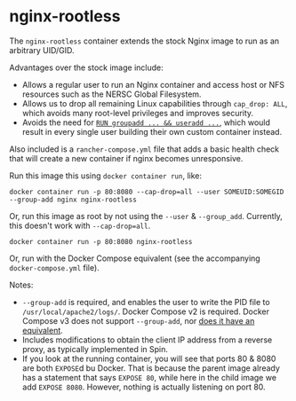 # nginx-rootless 
The `nginx-rootless` container extends the stock Nginx image to run as
an arbitrary UID/GID.

Advantages over the stock image include:
  * Allows a regular user to run an Nginx container and access host or NFS
    resources such as the NERSC Global Filesystem.
  * Allows us to drop all remaining Linux capabilities through `cap_drop: ALL`,
    which avoids many root-level privileges and improves security. 
  * Avoids the need for [`RUN groupadd ... && useradd ...`][1], which would
    result in every single user building their own custom container instead.

Also included is a `rancher-compose.yml` file that adds a basic health check that
will create a new container if nginx becomes unresponsive.

Run this image this using `docker container run`, like:

    docker container run -p 80:8080 --cap-drop=all --user SOMEUID:SOMEGID --group-add nginx nginx-rootless

Or, run this image as root by not using the `--user` & `--group_add`. Currently, this doesn't work with `--cap-drop=all`.

    docker container run -p 80:8080 nginx-rootless

Or, run with the Docker Compose equivalent (see the accompanying `docker-compose.yml` file).

Notes:
* `--group-add` is required, and enables the user to write the PID
  file to `/usr/local/apache2/logs/`. Docker Compose v2 is required.  Docker
  Compose v3 does not support `--group-add`, nor [does it have an
  equivalent][2]. 
* Includes modifications to obtain the client IP address from a reverse
  proxy, as typically implemented in Spin.
* If you look at the running container, you will see that ports 80 &
  8080 are both `EXPOSE`d bu Docker. That is because the parent image already
  has a statement that says `EXPOSE 80`, while here in the child image we add
  `EXPOSE 8080`. However, nothing is actually listening on port 80.

[1]: https://docs.docker.com/develop/develop-images/dockerfile_best-practices/#user
[2]: https://github.com/docker/compose/issues/3328#issuecomment-296813818
